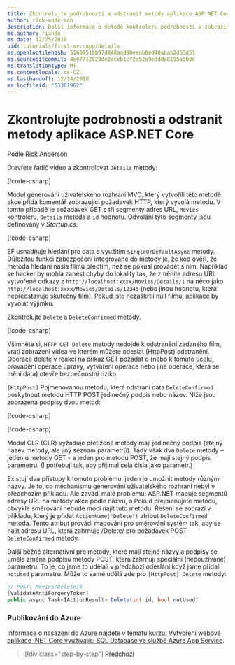 ```yaml
---
title: Zkontrolujte podrobnosti a odstranit metody aplikace ASP.NET Core
author: rick-anderson
description: Další informace o metodě kontroleru podrobnosti a zobrazit v základní aplikaci ASP.NET Core MVC.
ms.author: riande
ms.date: 12/25/2018
uid: tutorials/first-mvc-app/details
ms.openlocfilehash: 51609518b97d848aad90eeab0ed40abab2d53d51
ms.sourcegitcommit: 4e87712029de2aceb1cf2c52e9e3dda8195a5b8e
ms.translationtype: MT
ms.contentlocale: cs-CZ
ms.lasthandoff: 12/14/2018
ms.locfileid: "53381962"
---
```

# <a name="examine-the-details-and-delete-methods-of-an-aspnet-core-app"></a>Zkontrolujte podrobnosti a odstranit metody aplikace ASP.NET Core

Podle [Rick Anderson](https://twitter.com/RickAndMSFT)

Otevřete řadič video a zkontrolovat `Details` metody:

[!code-csharp[](start-mvc/sample/MvcMovie22/Controllers/MoviesController.cs?name=snippet_details)]

Modul generování uživatelského rozhraní MVC, který vytvořili této metodě akce přidá komentář zobrazující požadavek HTTP, který vyvolá metodu. V tomto případě je požadavek GET s tři segmenty adres URL, `Movies` kontroleru, `Details` metoda a `id` hodnotu. Odvolání tyto segmenty jsou definovány v *Startup.cs*.

[!code-csharp[](start-mvc/sample/MvcMovie/Startup.cs?highlight=5&name=snippet_1)]

EF usnadňuje hledání pro data s využitím `SingleOrDefaultAsync` metody. Důležitou funkci zabezpečení integrované do metody je, že kód ověří, že metoda hledání našla filmu předtím, než se pokusí provádět s ním. Například se hacker by mohla zanést chyby do lokality tak, že změníte adresu URL vytvořené odkazy z `http://localhost:xxxx/Movies/Details/1` na něco jako `http://localhost:xxxx/Movies/Details/12345` (nebo jinou hodnotu, která nepředstavuje skutečný film). Pokud jste nezaškrtli null filmu, aplikace by vyvolat výjimku.

Zkontrolujte `Delete` a `DeleteConfirmed` metody.

[!code-csharp[](start-mvc/sample/MvcMovie22/Controllers/MoviesController.cs?name=snippet_delete)]

Všimněte si, `HTTP GET Delete` metody nedojde k odstranění zadaného film, vrátí zobrazení videa ve kterém můžete odeslat (HttpPost) odstranění. Operace delete v reakci na příkaz GET požádat o (nebo k tomuto účelu, provádění operace úpravy, vytváření operace nebo jiné operace, která se mění data) otevře bezpečnostní riziko.

`[HttpPost]` Pojmenovanou metodu, která odstraní data `DeleteConfirmed` poskytnout metodu HTTP POST jedinečný podpis nebo název. Níže jsou zobrazena podpisy dvou metod:

[!code-csharp[](start-mvc/sample/MvcMovie/Controllers/MoviesController.cs?name=snippet_delete2)]

[!code-csharp[](start-mvc/sample/MvcMovie/Controllers/MoviesController.cs?name=snippet_delete3)]

Modul CLR (CLR) vyžaduje přetížené metody mají jedinečný podpis (stejný název metody, ale jiný seznam parametrů). Tady však dva `Delete` metody – jeden u metody GET - a jeden pro metodu POST, že mají stejný podpis parametru. (I potřebují tak, aby přijímal celá čísla jako parametr.)

Existují dva přístupy k tomuto problému, jeden je umožnit metody různými názvy. Je to, co mechanismu generování uživatelského rozhraní nebyl v předchozím příkladu. Ale zavádí malé problému: ASP.NET mapuje segmentů adresy URL na metody akce podle názvu, a Pokud přejmenujete metodu, obvykle směrování nebude moci najít tuto metodu. Řešení se zobrazí v příkladu, který je přidat `ActionName("Delete")` atribut `DeleteConfirmed` metoda. Tento atribut provádí mapování pro směrování systém tak, aby se najít adresu URL, která zahrnuje /Delete/ pro požadavek POST `DeleteConfirmed` metody.

Další běžné alternativní pro metody, které mají stejné názvy a podpisy se uměle změna podpisu metody POST, která zahrnují speciální (nepoužívané) parametru. To je, co jsme to udělali v předchozí odeslání když jsme přidali `notUsed` parametru. Může to samé udělá zde pro `[HttpPost] Delete` metody:

```csharp
// POST: Movies/Delete/6
[ValidateAntiForgeryToken]
public async Task<IActionResult> Delete(int id, bool notUsed)
```

### <a name="publish-to-azure"></a>Publikování do Azure

Informace o nasazení do Azure najdete v tématu [kurzu: Vytvoření webové aplikace .NET Core využívající SQL Database ve službě Azure App Service](/azure/app-service/app-service-web-tutorial-dotnetcore-sqldb).

> [!div class="step-by-step"]
> [Předchozí](validation.md)
